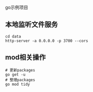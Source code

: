 go示例项目

## 本地监听文件服务

```shell
cd data
http-server -a 0.0.0.0 -p 3700 --cors
```

## mod相关操作

```shell
# 更新packages
go get -u
# 整理packages
go mod tidy
```
